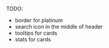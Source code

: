 TODO:

- border for platinum
- search icon in the middle of header
- tooltips for cards
- stats for cards